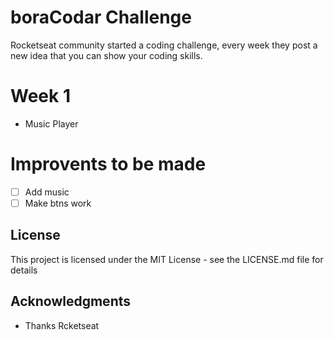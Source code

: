 # boraCodar Challenge 

Rocketseat community started a coding challenge, every week they post a new idea that you can show your coding skills.

# Week 1

- Music Player

# Improvents to be made

- [ ] Add music
- [ ] Make btns work

## License
This project is licensed under the MIT License - see the LICENSE.md file for details

## Acknowledgments
- Thanks Rcketseat
